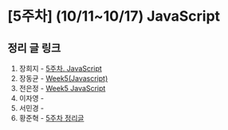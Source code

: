 # [5주차] (10/11~10/17) JavaScript

## 정리 글 링크

1. 장희지 - [5주차. JavaScript](https://blog.naver.com/huiji0315/222117825083)
2. 장동균 - [Week5(Javascript)](https://dongkyun-jang.tistory.com/91)
3. 전은정 - [Week5 JavaScript](https://jjung-lab.tistory.com/20)
4. 이자영 -
5. 서민경 -
6. 황준혁 - [5주차 정리글](https://strawji.tistory.com/8)
